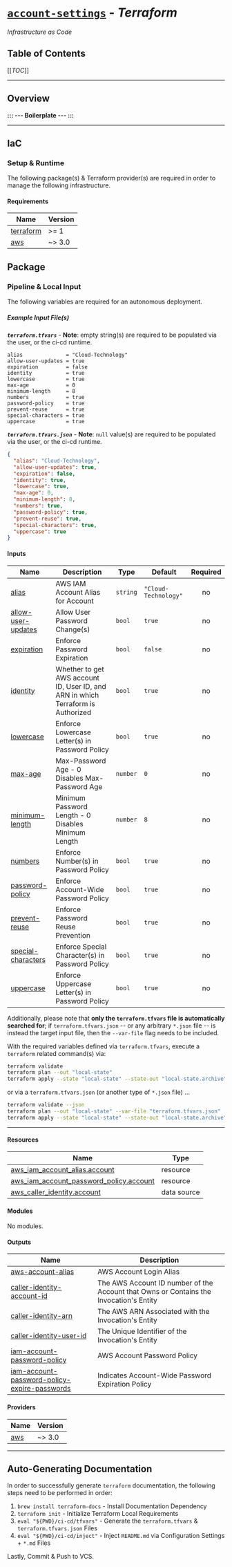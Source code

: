 [//]: # (<!-- BEGIN_TF_DOCS -->)

[//]: # ([User-Input] | configuration/documentation/overview.md)

# [`account-settings`](https://github.com/cloud-hybrid) - *Terraform* #

*Infrastructure as Code*

## Table of Contents ##

[[_TOC_]]

---

## Overview ##

[//]: # ([User-Input] | configuration/documentation/overview.md)

**::: --- Boilerplate --- :::**

---

## IaC ##

### Setup & Runtime ###

The following package(s) & Terraform provider(s) are required
in order to manage the following infrastructure.

#### Requirements

| Name | Version |
|------|---------|
| <a name="requirement_terraform"></a> [terraform](#requirement\_terraform) | >= 1 |
| <a name="requirement_aws"></a> [aws](#requirement\_aws) | ~> 3.0 |

## Package ##

### Pipeline & Local Input ###

The following variables are required for an autonomous deployment.

##### Example Input File(s) #####

***`terraform.tfvars`*** - **Note**: empty string(s) are required to be populated via the user, or the ci-cd runtime.

```hcl
alias              = "Cloud-Technology"
allow-user-updates = true
expiration         = false
identity           = true
lowercase          = true
max-age            = 0
minimum-length     = 8
numbers            = true
password-policy    = true
prevent-reuse      = true
special-characters = true
uppercase          = true
```

***`terraform.tfvars.json`*** - **Note**: `null` value(s) are required to be populated via the user, or the ci-cd runtime.

```json
{
  "alias": "Cloud-Technology",
  "allow-user-updates": true,
  "expiration": false,
  "identity": true,
  "lowercase": true,
  "max-age": 0,
  "minimum-length": 8,
  "numbers": true,
  "password-policy": true,
  "prevent-reuse": true,
  "special-characters": true,
  "uppercase": true
}
```

#### Inputs

| Name | Description | Type | Default | Required |
|------|-------------|------|---------|:--------:|
| <a name="input_alias"></a> [alias](#input\_alias) | AWS IAM Account Alias for Account | `string` | `"Cloud-Technology"` | no |
| <a name="input_allow-user-updates"></a> [allow-user-updates](#input\_allow-user-updates) | Allow User Password Change(s) | `bool` | `true` | no |
| <a name="input_expiration"></a> [expiration](#input\_expiration) | Enforce Password Expiration | `bool` | `false` | no |
| <a name="input_identity"></a> [identity](#input\_identity) | Whether to get AWS account ID, User ID, and ARN in which Terraform is Authorized | `bool` | `true` | no |
| <a name="input_lowercase"></a> [lowercase](#input\_lowercase) | Enforce Lowercase Letter(s) in Password Policy | `bool` | `true` | no |
| <a name="input_max-age"></a> [max-age](#input\_max-age) | Max-Password Age - 0 Disables Max-Password Age | `number` | `0` | no |
| <a name="input_minimum-length"></a> [minimum-length](#input\_minimum-length) | Minimum Password Length - 0 Disables Minimum Length | `number` | `8` | no |
| <a name="input_numbers"></a> [numbers](#input\_numbers) | Enforce Number(s) in Password Policy | `bool` | `true` | no |
| <a name="input_password-policy"></a> [password-policy](#input\_password-policy) | Enforce Account-Wide Password Policy | `bool` | `true` | no |
| <a name="input_prevent-reuse"></a> [prevent-reuse](#input\_prevent-reuse) | Enforce Password Reuse Prevention | `bool` | `true` | no |
| <a name="input_special-characters"></a> [special-characters](#input\_special-characters) | Enforce Special Character(s) in Password Policy | `bool` | `true` | no |
| <a name="input_uppercase"></a> [uppercase](#input\_uppercase) | Enforce Uppercase Letter(s) in Password Policy | `bool` | `true` | no |

Additionally, please note that **only the `terraform.tfvars` file is automatically searched for**; if `terraform.tfvars.json`
-- or any arbitrary `*.json` file -- is instead the target input file, then the `--var-file` flag needs to be
included.

With the required variables defined via `terraform.tfvars`, execute a `terraform`
related command(s) via:

```bash
terraform validate
terraform plan --out "local-state"
terraform apply --state "local-state" --state-out "local-state.archive"
```

or via a `terraform.tfvars.json` (or another type of `*.json` file) ...

```bash
terraform validate --json
terraform plan --out "local-state" --var-file "terraform.tfvars.json"
terraform apply --state "local-state" --state-out "local-state.archive" --var-file "terraform.tfvars.json"
```

---

#### Resources

| Name | Type |
|------|------|
| [aws_iam_account_alias.account](https://registry.terraform.io/providers/hashicorp/aws/latest/docs/resources/iam_account_alias) | resource |
| [aws_iam_account_password_policy.account](https://registry.terraform.io/providers/hashicorp/aws/latest/docs/resources/iam_account_password_policy) | resource |
| [aws_caller_identity.account](https://registry.terraform.io/providers/hashicorp/aws/latest/docs/data-sources/caller_identity) | data source |

#### Modules

No modules.

#### Outputs

| Name | Description |
|------|-------------|
| <a name="output_aws-account-alias"></a> [aws-account-alias](#output\_aws-account-alias) | AWS Account Login Alias |
| <a name="output_caller-identity-account-id"></a> [caller-identity-account-id](#output\_caller-identity-account-id) | The AWS Account ID number of the Account that Owns or Contains the Invocation's Entity |
| <a name="output_caller-identity-arn"></a> [caller-identity-arn](#output\_caller-identity-arn) | The AWS ARN Associated with the Invocation's Entity |
| <a name="output_caller-identity-user-id"></a> [caller-identity-user-id](#output\_caller-identity-user-id) | The Unique Identifier of the Invocation's Entity |
| <a name="output_iam-account-password-policy"></a> [iam-account-password-policy](#output\_iam-account-password-policy) | AWS Account Password Policy |
| <a name="output_iam-account-password-policy-expire-passwords"></a> [iam-account-password-policy-expire-passwords](#output\_iam-account-password-policy-expire-passwords) | Indicates Account-Wide Password Expiration Policy |

#### Providers

| Name | Version |
|------|---------|
| <a name="provider_aws"></a> [aws](#provider\_aws) | ~> 3.0 |

---

[//]: # ([Static] | configuration/documentation/footer.md)

## Auto-Generating Documentation ##

In order to successfully generate `terraform` documentation, the following steps need to be
performed in order:

1. `brew install terraform-docs` - Install Documentation Dependency
2. `terraform init` - Initialize Terraform Local Requirements
3. `eval "${PWD}/ci-cd/tfvars"` - Generate the `terraform.tfvars` & `terraform.tfvars.json` Files
4. `eval "${PWD}/ci-cd/inject"` - Inject `README.md` via Configuration Settings + `*.md` Files

Lastly, Commit & Push to VCS.


[//]: # (<!-- END_TF_DOCS -->)